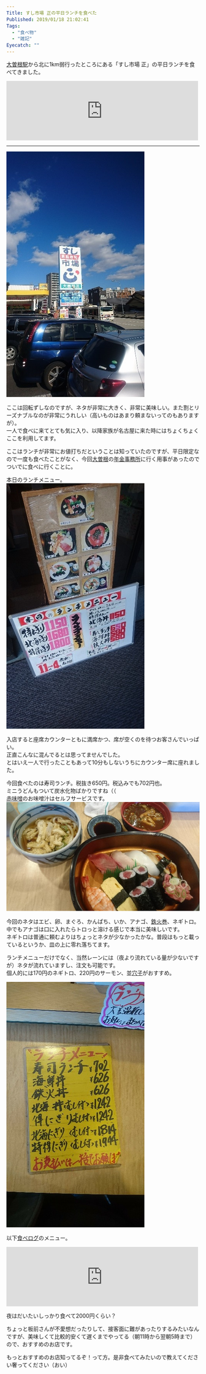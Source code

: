 ```yaml
---
Title: すし市場 正の平日ランチを食べた
Published: 2019/01/18 21:02:41
Tags:
  - "食べ物"
  - "雑記"
Eyecatch: ""
---
```

<p><a class="keyword" href="http://d.hatena.ne.jp/keyword/%C2%E7%C1%BE%BA%AC%B1%D8">大曽根駅</a>から北に1km弱行ったところにある「すし市場 正」の平日ランチを食べてきました。</p>

<p><iframe src="https://hatenablog-parts.com/embed?url=https%3A%2F%2Fgoo.gl%2Fmaps%2F9hX5fSyZP2M2" title="すし市場正大曽根店" class="embed-card embed-webcard" scrolling="no" frameborder="0" style="display: block; width: 100%; height: 155px; max-width: 500px; margin: 10px 0px;"></iframe></p>

***

<p>  <span itemscope itemtype="http://schema.org/Photograph"><img src="20190118200921.jpg" alt="f:id:Ovis:20190118200921j:plain" title="f:id:Ovis:20190118200921j:plain" class="hatena-fotolife" itemprop="image"></span></p>

<p>ここは回転ずしなのですが、ネタが非常に大きく、非常に美味しい。また割とリーズナブルなのが非常にうれしい（高いものはあまり頼まないってのもありますが）。<br/>
一人で食べに来てとても気に入り、以降家族が名古屋に来た時にはちょくちょくここを利用してます。</p>

<p>ここはランチが非常にお値打ちだということは知っていたのですが、平日限定なので一度も食べたことがなく、今回<a class="keyword" href="http://d.hatena.ne.jp/keyword/%C2%E7%C1%BE%BA%AC">大曽根</a>の<a class="keyword" href="http://d.hatena.ne.jp/keyword/%C7%AF%B6%E2%BB%F6%CC%B3%BD%EA">年金事務所</a>に行く用事があったのでついでに食べに行くことに。</p>

<p>本日のランチメニュー。<br/>
<span itemscope itemtype="http://schema.org/Photograph"><img src="20190118200903.jpg" alt="f:id:Ovis:20190118200903j:plain" title="f:id:Ovis:20190118200903j:plain" class="hatena-fotolife" itemprop="image"></span></p>

<p>入店すると座席カウンターともに満席かつ、席が空くのを待つお客さんでいっぱい。<br/>
正直こんなに混んでるとは思ってませんでした。<br/>
とはいえ一人で行ったこともあって10分もしないうちにカウンター席に座れました。</p>

<p>今回食べたのは寿司ランチ。税抜き650円。税込みでも702円也。<br/>
ミニうどんもついて炭水化物ばかりですね（（<br/>
<a class="keyword" href="http://d.hatena.ne.jp/keyword/%C0%D6%CC%A3%C1%B9">赤味噌</a>のお味噌汁はセルフサービスです。
<span itemscope itemtype="http://schema.org/Photograph"><img src="20190118200719.jpg" alt="f:id:Ovis:20190118200719j:plain" title="f:id:Ovis:20190118200719j:plain" class="hatena-fotolife" itemprop="image"></span></p>

<p>今回のネタはエビ、卵、まぐろ、かんぱち、いか、アナゴ、<a class="keyword" href="http://d.hatena.ne.jp/keyword/%C5%B4%B2%D0%B4%AC">鉄火巻</a>、ネギトロ。<br/>
中でもアナゴは口に入れたらトロっと溶ける感じで本当に美味しいです。<br/>
ネギトロは普通に頼むよりはちょっとネタが少なかったかな。普段はもっと載っているというか、皿の上に零れ落ちてます。</p>

<p>ランチメニューだけでなく、当然レーンには（夜より流れている量が少ないですが）ネタが流れていますし、注文も可能です。<br/>
個人的には170円のネギトロ、220円のサーモン、並<a class="keyword" href="http://d.hatena.ne.jp/keyword/%B7%EA%BB%D2">穴子</a>がおすすめ。</p>

<p><span itemscope itemtype="http://schema.org/Photograph"><img src="20190118200709.jpg" alt="f:id:Ovis:20190118200709j:plain" title="f:id:Ovis:20190118200709j:plain" class="hatena-fotolife" itemprop="image"></span></p>

<p>以下<a class="keyword" href="http://d.hatena.ne.jp/keyword/%BF%A9%A4%D9%A5%ED%A5%B0">食べログ</a>のメニュー。</p>

<p><iframe src="https://hatenablog-parts.com/embed?url=https%3A%2F%2Ftabelog.com%2Faichi%2FA2301%2FA230110%2F23002167%2Fdtlmenu%2Fphoto%2F" title="すし市場　正 大曽根店 (大曽根/回転寿司)" class="embed-card embed-webcard" scrolling="no" frameborder="0" style="display: block; width: 100%; height: 155px; max-width: 500px; margin: 10px 0px;"></iframe></p>

<p>夜はだいたいしっかり食べて2000円くらい？</p>

<p>ちょっと板前さんが不愛想だったりして、接客面に難があったりするみたいなんですが、美味しくて比較的安くて遅くまでやってる（朝11時から翌朝5時まで）ので、おすすめのお店です。</p>

<p>もっとおすすめのお店知ってるぞ！って方。是非食べてみたいので教えてください奢ってください（おい）</p>
